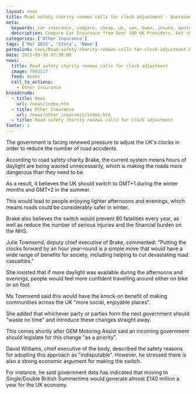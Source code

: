```yaml
---
layout: news
title: Road safety charity renews calls for clock adjustment - Quotezone.co.uk
meta:
  keywords: car insurance, compare, cheap, uk, van, home, insure, quotes, online, comparison, bike, loans, life
  description: Compare Car Insurance from Over 100 UK Providers. Get cheap quotes online now using our fast, free, secure comparison site
categories: ['Other Insurance']
tags: ['Mar 2015', 'Story', 'News']
permalink: news/Road-safety-charity-renews-calls-for-clock-adjustment.htm
date: 2015-03-30 07:30:00
news:
  title: Road safety charity renews calls for clock adjustment
  image: 7043117
  feed: Axonn
  call_to_actions:
    - Other Insurance
breadcrumb:
  - title: News
    url: /news/index.htm
  - title: Other Insurance
    url: /news/other_insurance/index.htm
  - title: Road safety charity renews calls for clock adjustment
footer: 1
---
```


The government is facing renewed pressure to adjust the UK&#39;s clocks in order to reduce the number of road accidents.

According to road safety charity Brake, the current system means hours of daylight are being wasted unnecessarily, which is making the roads more dangerous than they need to be.

As a result, it believes the UK should switch to GMT+1 during the winter months and GMT+2 in the summer.

This would lead to people enjoying lighter afternoons and evenings, which means roads could be considerably safer in winter.

Brake also believes the switch would prevent 80 fatalities every year, as well as reduce the number of serious injuries and the financial burden on the NHS.

Julie Townsend, deputy chief executive of Brake, commented: &quot;Putting the clocks forward by an hour year-round is a simple move that would have a wide range of benefits for society, including helping to cut devastating road casualties.&quot;

She insisted that if more daylight was available during the afternoons and evenings, people would feel more confident travelling around either on bike or on foot.

Ms Townsend said this would have the knock-on benefit of making communities across the UK &quot;more social, enjoyable places&quot;.

She added that whichever party or parties form the next government should &quot;waste no time&quot; and introduce these changes straight away.

This comes shortly after GEM Motoring Assist said an incoming government should legislate for this change &quot;as a priority&quot;.

David Williams, chief executive of the body, described the safety reasons for adopting this approach as &quot;indisputable&quot;. However, he stressed there is also a strong economic argument for making the switch.

For instance, he said government data has indicated that moving to Single/Double British Summertime would generate almost &pound;140 million a year for the UK economy.

